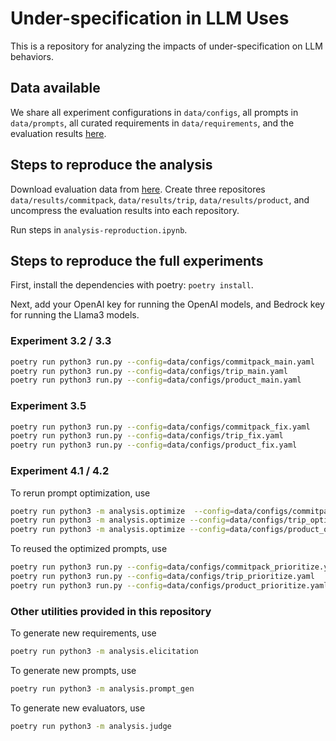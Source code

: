 # Under-specification in LLM Uses
This is a repository for analyzing the impacts of under-specification on LLM behaviors.

## Data available
We share all experiment configurations in `data/configs`, all prompts in `data/prompts`, all curated requirements in `data/requirements`, and the evaluation results [here](https://figshare.com/s/38acdc02f9cae8c39198).

## Steps to reproduce the analysis
Download evaluation data from [here](https://figshare.com/s/38acdc02f9cae8c39198). Create three repositores `data/results/commitpack`, `data/results/trip`, `data/results/product`, and uncompress the evaluation results into each repository.

Run steps in `analysis-reproduction.ipynb`.

## Steps to reproduce the full experiments

First, install the dependencies with poetry: `poetry install`. 

Next, add your OpenAI key for running the OpenAI models, and Bedrock key for running the Llama3 models.


### Experiment 3.2 / 3.3

```bash
poetry run python3 run.py --config=data/configs/commitpack_main.yaml 
poetry run python3 run.py --config=data/configs/trip_main.yaml 
poetry run python3 run.py --config=data/configs/product_main.yaml 
```

### Experiment 3.5

```bash
poetry run python3 run.py --config=data/configs/commitpack_fix.yaml 
poetry run python3 run.py --config=data/configs/trip_fix.yaml 
poetry run python3 run.py --config=data/configs/product_fix.yaml 
```

### Experiment 4.1 / 4.2

To rerun prompt optimization, use

```bash
poetry run python3 -m analysis.optimize  --config=data/configs/commitpack_optimizer_gen.yaml 
poetry run python3 -m analysis.optimize --config=data/configs/trip_optimizer_gen.yaml 
poetry run python3 -m analysis.optimize --config=data/configs/product_optimizer_gen.yaml 
```


To reused the optimized prompts, use

```bash
poetry run python3 run.py --config=data/configs/commitpack_prioritize.yaml 
poetry run python3 run.py --config=data/configs/trip_prioritize.yaml 
poetry run python3 run.py --config=data/configs/product_prioritize.yaml 
```

### Other utilities provided in this repository

To generate new requirements, use

```bash
poetry run python3 -m analysis.elicitation 
```

To generate new prompts, use

```bash
poetry run python3 -m analysis.prompt_gen 
```

To generate new evaluators, use

```bash
poetry run python3 -m analysis.judge 
```
